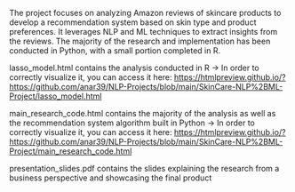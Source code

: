 The project focuses on analyzing Amazon reviews of skincare products to develop a recommendation system based on skin type and product preferences. It leverages NLP and ML techniques to extract insights from the reviews. The majority of the research and implementation has been conducted in Python, with a small portion completed in R.

lasso_model.html contains the analysis conducted in R -> In order to correctly visualize it, you can access it here: https://htmlpreview.github.io/?https://github.com/anar39/NLP-Projects/blob/main/SkinCare-NLP%2BML-Project/lasso_model.html

main_research_code.html contains the majority of the analysis as well as the recommendation system algorithm built in Python -> In order to correctly visualize it, you can access it here: https://htmlpreview.github.io/?https://github.com/anar39/NLP-Projects/blob/main/SkinCare-NLP%2BML-Project/main_research_code.html

presentation_slides.pdf contains the slides explaining the research from a business perspective and showcasing the final product
